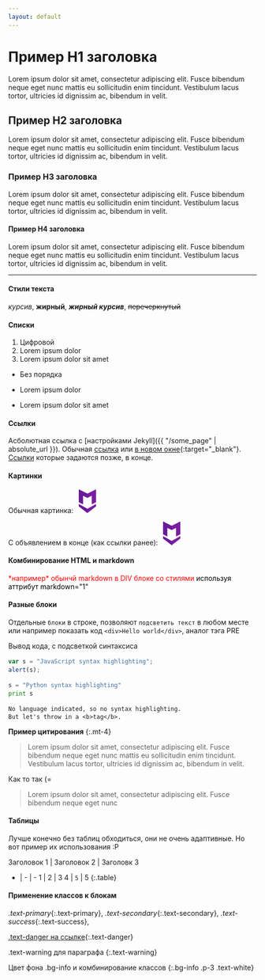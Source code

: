 ```yaml
---
layout: default
---
```


# Пример H1 заголовка
Lorem ipsum dolor sit amet, consectetur adipiscing elit. Fusce bibendum neque eget nunc mattis eu sollicitudin enim tincidunt. Vestibulum lacus tortor, ultricies id dignissim ac, bibendum in velit.

## Пример H2 заголовка
Lorem ipsum dolor sit amet, consectetur adipiscing elit. Fusce bibendum neque eget nunc mattis eu sollicitudin enim tincidunt. Vestibulum lacus tortor, ultricies id dignissim ac, bibendum in velit.

### Пример H3 заголовка
Lorem ipsum dolor sit amet, consectetur adipiscing elit. Fusce bibendum neque eget nunc mattis eu sollicitudin enim tincidunt. Vestibulum lacus tortor, ultricies id dignissim ac, bibendum in velit.

#### Пример H4 заголовка
Lorem ipsum dolor sit amet, consectetur adipiscing elit. Fusce bibendum neque eget nunc mattis eu sollicitudin enim tincidunt. Vestibulum lacus tortor, ultricies id dignissim ac, bibendum in velit.

---

#### Стили текста
*курсив*, **жирный**, **_жирный курсив_**, ~~перечеркнутый~~

#### Списки
1. Цифровой
2. Lorem ipsum dolor
3. Lorem ipsum dolor sit amet

* Без порядка
- Lorem ipsum dolor
+ Lorem ipsum dolor sit amet

#### Ссылки
Асболютная ссылка с [настройками Jekyll]({{ "/some_page" | absolute_url }}). Обычная [ссылка](/ "Подсказка для ссылки") или [в новом окне](https://www.google.com){:target="_blank"}. [Ссылки][lateinit] которые задаются позже, в конце.

[lateinit]: https://github.com/adam-p/markdown-here/wiki/Markdown-Cheatsheet

#### Картинки
Обычная картинка:
![alt text](https://github.com/adam-p/markdown-here/raw/master/src/common/images/icon48.png "Подсказка")

С объявлением в конце (как ссылки ранее):
![alt text][logo]

[logo]: https://github.com/adam-p/markdown-here/raw/master/src/common/images/icon48.png "Подсказка 2"

#### Комбинирование HTML и markdown
<div markdown="1" style="color: red">
*например* обынчй markdown в DIV блоке со стилями <span style="color: black">используя аттрибут markdown="1"</span>
</div>

#### Разные блоки
Отдельные `блоки` в строке, позволяют `подсветить текст` в любом месте или например показать код `<div>Hello world</div>`, аналог тэга PRE

Вывод кода, с подсветкой синтаксиса
```javascript
var s = "JavaScript syntax highlighting";
alert(s);
```

```python
s = "Python syntax highlighting"
print s
```

```
No language indicated, so no syntax highlighting.
But let's throw in a <b>tag</b>.
```

**Пример цитирования**
{:.mt-4}
> Lorem ipsum dolor sit amet, consectetur adipiscing elit.
> Fusce bibendum neque eget nunc mattis eu sollicitudin enim tincidunt. Vestibulum lacus tortor, ultricies id dignissim ac, bibendum in velit.

Как то так (=
> Lorem ipsum dolor sit amet, consectetur adipiscing elit. Fusce bibendum neque eget nunc

#### Таблицы
Лучше конечно без таблиц обходиться, они не очень адаптивные. Но вот пример их использования :Р

Заголовок 1 | Заголовок 2 | Заголовк 3
- | - | -
1 | 2 | 3
4 | `5` | 5
{:.table}

#### Применение классов к блокам
*.text-primary*{:.text-primary}, *.text-secondary*{:.text-secondary}, *.text-success*{:.text-success},

[.text-danger на ссылкe](/){:.text-danger}

.text-warning для параграфа
{:.text-warning}

Цвет фона .bg-info и комбинирование классов
{:.bg-info .p-3 .text-white}